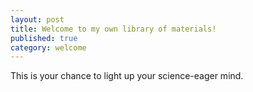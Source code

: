 ```yaml
---
layout: post
title: Welcome to my own library of materials!
published: true
category: welcome
---
```


This is your chance to light up your science-eager mind.
